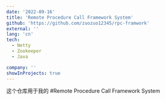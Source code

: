 ```yaml
---
date: '2022-09-16'
title: 'Remote Procedure Call Framework System'
github: 'https://github.com/zuozuo12345/rpc-framwork'
external: ''
lang: 'cn'
tech:
  - Netty
  - Zookeeper
  - Java

company: ''
showInProjects: true
---
```

这个仓库用于我的 #Remote Procedure Call Framework System

